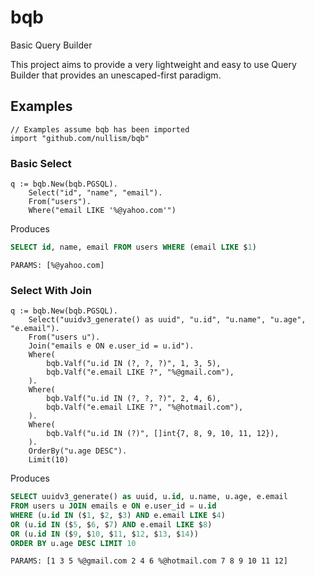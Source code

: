 # bqb
Basic Query Builder

This project aims to provide a very lightweight and easy to use Query Builder
that provides an unescaped-first paradigm.

## Examples

```golang
// Examples assume bqb has been imported
import "github.com/nullism/bqb"
```

### Basic Select

```golang
q := bqb.New(bqb.PGSQL).
    Select("id", "name", "email").
    From("users").
    Where("email LIKE '%@yahoo.com'")
```

Produces

```sql
SELECT id, name, email FROM users WHERE (email LIKE $1)
```
```
PARAMS: [%@yahoo.com]
```

### Select With Join

```golang
q := bqb.New(bqb.PGSQL).
    Select("uuidv3_generate() as uuid", "u.id", "u.name", "u.age", "e.email").
    From("users u").
    Join("emails e ON e.user_id = u.id").
    Where(
        bqb.Valf("u.id IN (?, ?, ?)", 1, 3, 5),
        bqb.Valf("e.email LIKE ?", "%@gmail.com"),
    ).
    Where(
        bqb.Valf("u.id IN (?, ?, ?)", 2, 4, 6),
        bqb.Valf("e.email LIKE ?", "%@hotmail.com"),
    ).
    Where(
        bqb.Valf("u.id IN (?)", []int{7, 8, 9, 10, 11, 12}),
    ).
    OrderBy("u.age DESC").
    Limit(10)

```

Produces

```sql
SELECT uuidv3_generate() as uuid, u.id, u.name, u.age, e.email
FROM users u JOIN emails e ON e.user_id = u.id
WHERE (u.id IN ($1, $2, $3) AND e.email LIKE $4)
OR (u.id IN ($5, $6, $7) AND e.email LIKE $8)
OR (u.id IN ($9, $10, $11, $12, $13, $14))
ORDER BY u.age DESC LIMIT 10
```
```
PARAMS: [1 3 5 %@gmail.com 2 4 6 %@hotmail.com 7 8 9 10 11 12]
```